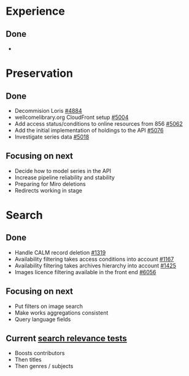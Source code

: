 # Experience
## Done
- 


# Preservation 
## Done
-	Decommision Loris [#4884](https://github.com/wellcomecollection/platform/issues/4884)
-	wellcomelibrary.org CloudFront setup [#5004](https://github.com/wellcomecollection/platform/issues/5004)
-	Add access status/conditions to online resources from 856 [#5062](https://github.com/wellcomecollection/platform/issues/5062)
-	Add the initial implementation of holdings to the API [#5076](https://github.com/wellcomecollection/platform/issues/5076)
-	Investigate series data [#5018](https://github.com/wellcomecollection/platform/issues/5018)

## Focusing on next
- Decide how to model series in the API
-	Increase pipeline reliability and stability
-	Preparing for Miro deletions
-	Redirects working in stage


# Search
## Done
-	Handle CALM record deletion [#1319](https://github.com/wellcomecollection/catalogue/issues/1319)
-	Availability filtering takes access conditions into account [#1167](https://github.com/wellcomecollection/catalogue/issues/1167)
-	Availability filtering takes archives hierarchy into account [#1425](https://github.com/wellcomecollection/catalogue/issues/1425)
-	Images licence filtering available in the front end [#6056](https://github.com/wellcomecollection/wellcomecollection.org/issues/6056)

## Focusing on next
-	Put filters on image search
-	Make works aggregations consistent
- Query language fields

## Current [search relevance tests](https://docs.wellcomecollection.org/catalogue/search/tests)
- Boosts contributors
- Then titles
- Then genres / subjects
